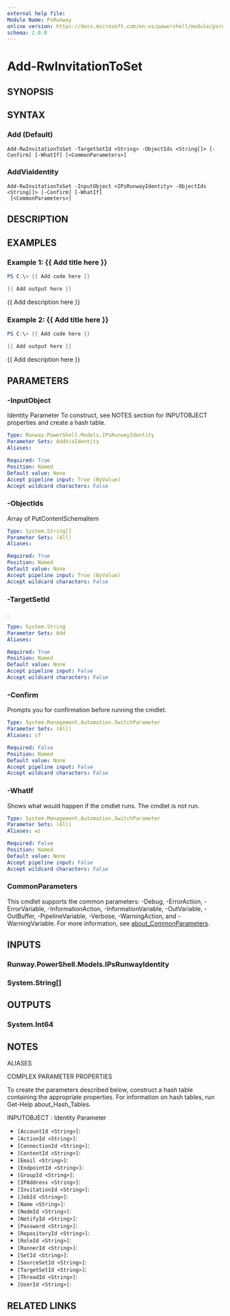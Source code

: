 ```yaml
---
external help file:
Module Name: PsRunway
online version: https://docs.microsoft.com/en-us/powershell/module/psrunway/add-rwinvitationtoset
schema: 2.0.0
---
```


# Add-RwInvitationToSet

## SYNOPSIS


## SYNTAX

### Add (Default)
```
Add-RwInvitationToSet -TargetSetId <String> -ObjectIds <String[]> [-Confirm] [-WhatIf] [<CommonParameters>]
```

### AddViaIdentity
```
Add-RwInvitationToSet -InputObject <IPsRunwayIdentity> -ObjectIds <String[]> [-Confirm] [-WhatIf]
 [<CommonParameters>]
```

## DESCRIPTION


## EXAMPLES

### Example 1: {{ Add title here }}
```powershell
PS C:\> {{ Add code here }}

{{ Add output here }}
```

{{ Add description here }}

### Example 2: {{ Add title here }}
```powershell
PS C:\> {{ Add code here }}

{{ Add output here }}
```

{{ Add description here }}

## PARAMETERS

### -InputObject
Identity Parameter
To construct, see NOTES section for INPUTOBJECT properties and create a hash table.

```yaml
Type: Runway.PowerShell.Models.IPsRunwayIdentity
Parameter Sets: AddViaIdentity
Aliases:

Required: True
Position: Named
Default value: None
Accept pipeline input: True (ByValue)
Accept wildcard characters: False
```

### -ObjectIds
Array of PutContentSchemaItem

```yaml
Type: System.String[]
Parameter Sets: (All)
Aliases:

Required: True
Position: Named
Default value: None
Accept pipeline input: True (ByValue)
Accept wildcard characters: False
```

### -TargetSetId
.

```yaml
Type: System.String
Parameter Sets: Add
Aliases:

Required: True
Position: Named
Default value: None
Accept pipeline input: False
Accept wildcard characters: False
```

### -Confirm
Prompts you for confirmation before running the cmdlet.

```yaml
Type: System.Management.Automation.SwitchParameter
Parameter Sets: (All)
Aliases: cf

Required: False
Position: Named
Default value: None
Accept pipeline input: False
Accept wildcard characters: False
```

### -WhatIf
Shows what would happen if the cmdlet runs.
The cmdlet is not run.

```yaml
Type: System.Management.Automation.SwitchParameter
Parameter Sets: (All)
Aliases: wi

Required: False
Position: Named
Default value: None
Accept pipeline input: False
Accept wildcard characters: False
```

### CommonParameters
This cmdlet supports the common parameters: -Debug, -ErrorAction, -ErrorVariable, -InformationAction, -InformationVariable, -OutVariable, -OutBuffer, -PipelineVariable, -Verbose, -WarningAction, and -WarningVariable. For more information, see [about_CommonParameters](http://go.microsoft.com/fwlink/?LinkID=113216).

## INPUTS

### Runway.PowerShell.Models.IPsRunwayIdentity

### System.String[]

## OUTPUTS

### System.Int64

## NOTES

ALIASES

COMPLEX PARAMETER PROPERTIES

To create the parameters described below, construct a hash table containing the appropriate properties. For information on hash tables, run Get-Help about_Hash_Tables.


INPUTOBJECT <IPsRunwayIdentity>: Identity Parameter
  - `[AccountId <String>]`: 
  - `[ActionId <String>]`: 
  - `[ConnectionId <String>]`: 
  - `[ContentId <String>]`: 
  - `[Email <String>]`: 
  - `[EndpointId <String>]`: 
  - `[GroupId <String>]`: 
  - `[IPAddress <String>]`: 
  - `[InvitationId <String>]`: 
  - `[JobId <String>]`: 
  - `[Name <String>]`: 
  - `[NodeId <String>]`: 
  - `[NotifyId <String>]`: 
  - `[Password <String>]`: 
  - `[RepositoryId <String>]`: 
  - `[RoleId <String>]`: 
  - `[RunnerId <String>]`: 
  - `[SetId <String>]`: 
  - `[SourceSetId <String>]`: 
  - `[TargetSetId <String>]`: 
  - `[ThreadId <String>]`: 
  - `[UserId <String>]`: 

## RELATED LINKS

